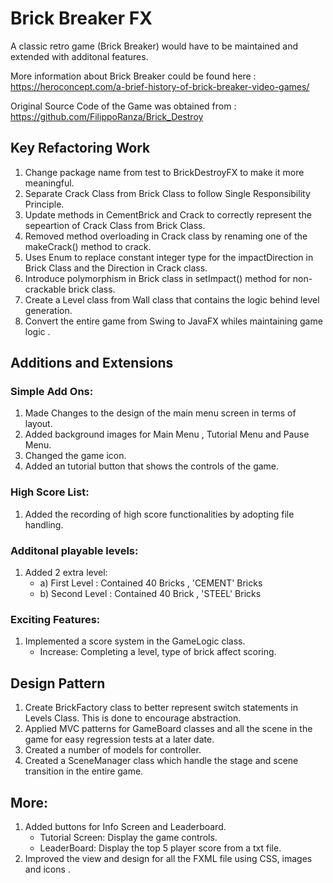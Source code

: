 # Brick Breaker  FX 
A classic retro game (Brick Breaker) would have to be maintained and extended with additonal features.

More information about Brick Breaker could be found here : https://heroconcept.com/a-brief-history-of-brick-breaker-video-games/

Original Source Code of the Game was obtained from : https://github.com/FilippoRanza/Brick_Destroy

## Key Refactoring Work
1. Change package name from test to BrickDestroyFX to make it more meaningful.
2. Separate Crack Class from Brick Class to follow Single Responsibility Principle.
3. Update methods in CementBrick and Crack to correctly represent the sepeartion of Crack Class from Brick Class.
4. Removed method overloading in Crack class by renaming one of the makeCrack() method to crack. 
5. Uses Enum to replace constant integer type for the  impactDirection in Brick Class and the Direction in Crack class.
6. Introduce polymorphism in Brick class in setImpact() method for non-crackable brick class.
7. Create a Level class from Wall class that contains the logic behind level generation.
8. Convert the entire game from Swing to JavaFX whiles maintaining game logic .

## Additions and Extensions
### Simple Add Ons:
1. Made Changes to the design of the main menu screen in terms of layout.
2. Added background images for Main Menu , Tutorial Menu and Pause Menu.
3. Changed the game icon.
4. Added an tutorial button that shows the controls of the game.

### High Score List:
1. Added the recording of high score functionalities by adopting file handling.

### Additonal playable levels:
1.  Added 2 extra level:
    - a) First Level : Contained 40 Bricks ,  'CEMENT' Bricks
    - b) Second Level : Contained 40 Brick ,  'STEEL' Bricks

### Exciting Features:
1. Implemented a score system in the GameLogic class.
     - Increase: Completing a level, type of brick affect scoring.

## Design Pattern
1. Create BrickFactory class to better represent switch statements in Levels Class. This is done to encourage abstraction.
2. Applied MVC patterns for GameBoard classes and all the scene in the game for easy regression tests at a later date.
3. Created a number of  models for controller.
4. Created a SceneManager class which handle the stage and scene transition in the entire game.

## More:
1. Added buttons for Info Screen and Leaderboard.
    - Tutorial Screen: Display the game controls.
    - LeaderBoard: Display the top 5 player score from a txt file.
2. Improved the view and design for all the FXML file using CSS, images and icons .

